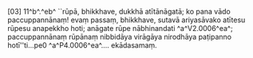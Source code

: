 [03] 11^b^.^eb^ ``rūpā, bhikkhave, dukkhā atītānāgatā; ko pana vādo paccuppannānaṃ!  evaṃ passaṃ, bhikkhave, sutavā ariyasāvako atītesu rūpesu anapekkho hoti; anāgate rūpe  nābhinandati ^a^V2.0006^ea^; paccuppannānaṃ rūpānaṃ nibbidāya virāgāya nirodhāya paṭipanno  hotī''ti...pe0 ^a^P4.0006^ea^.... ekādasamaṃ.